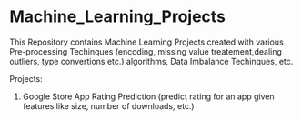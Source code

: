 # Machine_Learning_Projects

This Repository contains Machine Learning Projects created with various Pre-processing Techinques (encoding, missing value treatement,dealing outliers, type convertions etc.) algorithms, Data Imbalance Techinques, etc.

Projects:

1. Google Store App Rating Prediction (predict rating for an app given features like size, number of downloads, etc.)
